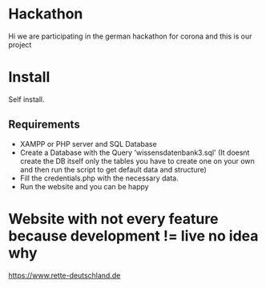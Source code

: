 # Hackathon
Hi we are participating in the german hackathon for corona and this is our project

# Install
Self install.

## Requirements
- XAMPP or PHP server and SQL Database
- Create a Database with the Query 'wissensdatenbank3.sql' (It doesnt create the DB itself only the tables you have to create one on your own and then run the script to get default data and structure)
- Fill the credentials.php with the necessary data.
- Run the website and you can be happy

# Website with not every feature because development != live no idea why

https://www.rette-deutschland.de
